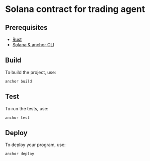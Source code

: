 # Solana contract for trading agent


## Prerequisites

- [Rust](https://www.rust-lang.org/tools/install)
- [Solana & anchor CLI](https://docs.solana.com/cli/install-solana-cli-tools)

## Build

To build the project, use:
```
anchor build
```

## Test
To run the tests, use:
```
anchor test
```

## Deploy
To deploy your program, use:
```
anchor deploy
```
